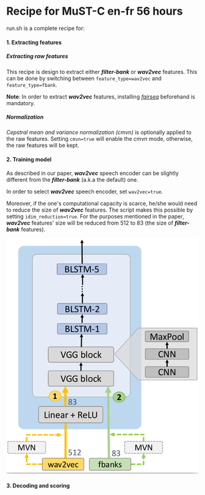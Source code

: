 # Recipe for MuST-C en-fr 56 hours

run.sh is a complete recipe for:

#### 1. Extracting features
##### Extracting raw features
This recipe is design to extract either **_filter-bank_** or **_wav2vec_** features. This can be done by switching between `feature_type=wav2vec` and `feature_type=fbank`.

**Note**: In order to extract **_wav2vec_** features, installing [_fairseq_](https://github.com/pytorch/fairseq/tree/master/examples/wav2vec) beforehand is mandatory.

##### Normalization 
_Cepstral mean and variance normalization (cmvn)_ is optionally applied to the raw features. Setting `cmvn=true` will enable the _cmvn_ mode, otherwise, the raw features will be kept.

#### 2. Training model
As described in our paper, **_wav2vec_** speech encoder can be slightly different from the  **_filter-bank_** (a.k.a the default) one.

In order to select **_wav2vec_** speech encoder, set `wav2vec=true`.

Moreover, if the one's computational capacity is scarce, he/she would need to reduce the size of **_wav2vec_** features. The script makes this possible by setting `idim_reduction=true`. For the purposes mentioned in the paper, **_wav2vec_** features' size will be reduced from 512 to 83 (the size of **_filter-bank_** features).

<div style="text-align:center"><img src="wav2vec-speech-encoder-IS20.png" /></div>

#### 3. Decoding and scoring

